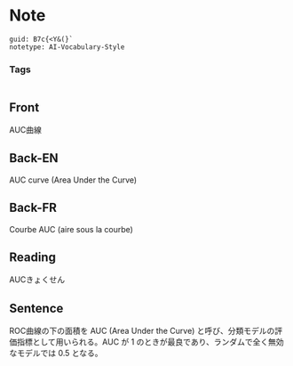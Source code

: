 # Note
```
guid: B7c{<Y&(}`
notetype: AI-Vocabulary-Style
```

### Tags
```
```

## Front
AUC曲線

## Back-EN
AUC curve (Area Under the Curve)

## Back-FR
Courbe AUC (aire sous la courbe)

## Reading
AUCきょくせん

## Sentence
ROC曲線の下の面積を AUC (Area Under the Curve) と呼び、分類モデルの評価指標として用いられる。AUC が 1 のときが最良であり、ランダムで全く無効なモデルでは 0.5 となる。
